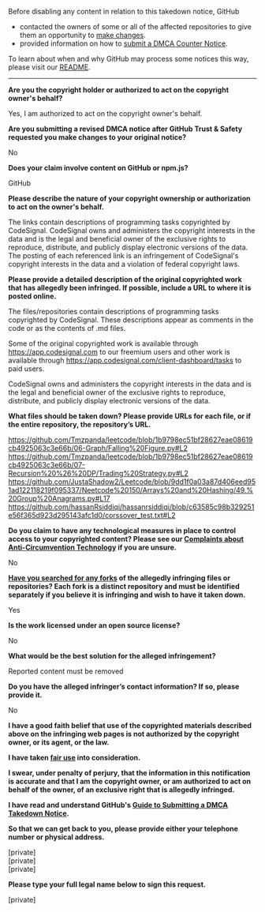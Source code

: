 Before disabling any content in relation to this takedown notice, GitHub
- contacted the owners of some or all of the affected repositories to give them an opportunity to [make changes](https://docs.github.com/en/github/site-policy/dmca-takedown-policy#a-how-does-this-actually-work).
- provided information on how to [submit a DMCA Counter Notice](https://docs.github.com/en/articles/guide-to-submitting-a-dmca-counter-notice).

To learn about when and why GitHub may process some notices this way, please visit our [README](https://github.com/github/dmca/blob/master/README.md#anatomy-of-a-takedown-notice).

---

**Are you the copyright holder or authorized to act on the copyright owner's behalf?**

Yes, I am authorized to act on the copyright owner's behalf.

**Are you submitting a revised DMCA notice after GitHub Trust & Safety requested you make changes to your original notice?**

No

**Does your claim involve content on GitHub or npm.js?**

GitHub

**Please describe the nature of your copyright ownership or authorization to act on the owner's behalf.**

The links contain descriptions of programming tasks copyrighted by CodeSignal. CodeSignal owns and administers the copyright interests in the data and is the legal and beneficial owner of the exclusive rights to reproduce, distribute, and publicly display electronic versions of the data. The posting of each referenced link is an infringement of CodeSignal's copyright interests in the data and a violation of federal copyright laws.

**Please provide a detailed description of the original copyrighted work that has allegedly been infringed. If possible, include a URL to where it is posted online.**

The files/repositories contain descriptions of programming tasks copyrighted by CodeSignal. These descriptions appear as comments in the code or as the contents of .md files.

Some of the original copyrighted work is available through https://app.codesignal.com to our freemium users and other work is available through https://app.codesignal.com/client-dashboard/tasks to paid users.

CodeSignal owns and administers the copyright interests in the data and is the legal and beneficial owner of the exclusive rights to reproduce, distribute, and publicly display electronic versions of the data.

**What files should be taken down? Please provide URLs for each file, or if the entire repository, the repository’s URL.**

https://github.com/Tmzpanda/leetcode/blob/1b9798ec51bf28627eae08619cb4925063c3e66b/06-Graph/Falling%20Figure.py#L2  
https://github.com/Tmzpanda/leetcode/blob/1b9798ec51bf28627eae08619cb4925063c3e66b/07-Recursion%20%26%20DP/Trading%20Strategy.py#L2  
https://github.com/JustaShadow2/Leetcode/blob/9dd1f0a03a87d406eed951ad122118219f095337/Neetcode%20150/Arrays%20and%20Hashing/49.%20Group%20Anagrams.py#L17  
https://github.com/hassanRsiddiqi/hassanrsiddiqi/blob/c63585c98b329251e56f365d923d295143afc1d0/corssover_test.txt#L2

**Do you claim to have any technological measures in place to control access to your copyrighted content? Please see our <a href="https://docs.github.com/articles/guide-to-submitting-a-dmca-takedown-notice#complaints-about-anti-circumvention-technology">Complaints about Anti-Circumvention Technology</a> if you are unsure.**

No

**<a href="https://docs.github.com/articles/dmca-takedown-policy#b-what-about-forks-or-whats-a-fork">Have you searched for any forks</a> of the allegedly infringing files or repositories? Each fork is a distinct repository and must be identified separately if you believe it is infringing and wish to have it taken down.**

Yes

**Is the work licensed under an open source license?**

No

**What would be the best solution for the alleged infringement?**

Reported content must be removed

**Do you have the alleged infringer’s contact information? If so, please provide it.**

No

**I have a good faith belief that use of the copyrighted materials described above on the infringing web pages is not authorized by the copyright owner, or its agent, or the law.**

**I have taken <a href="https://www.lumendatabase.org/topics/22">fair use</a> into consideration.**

**I swear, under penalty of perjury, that the information in this notification is accurate and that I am the copyright owner, or am authorized to act on behalf of the owner, of an exclusive right that is allegedly infringed.**

**I have read and understand GitHub's <a href="https://docs.github.com/articles/guide-to-submitting-a-dmca-takedown-notice/">Guide to Submitting a DMCA Takedown Notice</a>.**

**So that we can get back to you, please provide either your telephone number or physical address.**

[private]  
[private]  
[private]  

**Please type your full legal name below to sign this request.**

[private]  
